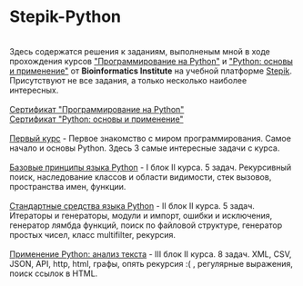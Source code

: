 # Stepik-Python
<br>
Здесь содержатся решения к заданиям, выполненым мной в ходе прохождения курсов <a href="https://stepik.org/course/67/syllabus">"Программирование на Python"</a> и <a href="https://stepik.org/course/512/syllabus">"Python: основы и применение"</a> от <b>Bioinformatics Institute</b> на учебной платформе <a href="https://stepik.org">Stepik</a>.
<br>
Присутствуют не все задания, а только несколько наиболее интересных.
<br>
<br>
<a href="https://stepik.org/certificate/1cadc2a850bd0c7ca225cd10b1a89256e0dbf218.png?resolution=high">Сертификат "Программирование на Python"</a>
<br>
<a href="https://stepik.org/certificate/54ed68cd88f443af1f0e7f1d320fe860981464ea.png?resolution=high">Сертификат "Python: основы и применение"</a>
<br>
<br>
<a href="https://github.com/Konstantin-Solomin/Stepik-Python/blob/main/from_first_course.py">Первый курс</a> - Первое знакомство с миром программирования. Самое начало и основы Python. Здесь 3 самые интересные задачи с курса.
<br>
<br>
<a href="https://github.com/Konstantin-Solomin/Stepik-Python/blob/main/basic_principles_block.py">Базовые принципы языка Python</a> - I блок II курса. 5 задач. Рекурсивный поиск, наследование классов и области видимости, стек вызовов, пространства имен, функции.
<br>
<br>
<a href="https://github.com/Konstantin-Solomin/Stepik-Python/blob/main/standard_tools_block.py">Cтандартные средства языка Python</a> - II блок II курса. 5 задач. Итераторы и генераторы, модули и импорт, ошибки и исключения, генератор лямбда функций, поиск по файловой структуре, генератор простых чисел, класс multifilter, рекурсия.
<br>
<br>
<a href="https://github.com/Konstantin-Solomin/Stepik-Python/blob/main/text_analysis_block.py">Применение Python: анализ текста</a> - III блок II курса. 8 задач. XML, CSV, JSON, API, http, html, графы, опять рекурсия :( , регулярные выражения, поиск ссылок в HTML.
